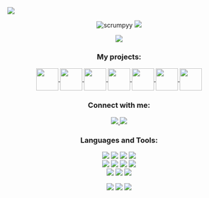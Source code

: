 <img draggable="false" src="https://i.imgur.com/oTBC8BY.png"></a>
<p align="center"> 
  <img src="https://komarev.com/ghpvc/?username=scrumpyy&label=Profile%20views&color=C02E52&style=pixel" alt="scrumpyy"/>
  <a href="https://uwu.gal/r/discord" target="_blank">
    <img draggable="false" style="width:119xp;height:20xp;" src="https://discord.com/api/guilds/721528373377105970/embed.png">
  </a>
</p>

<p align="center">
  <img src="https://readme-typing-svg.demolab.com/?lines=Hi+👋%2C+I'm+Isabelle!;I+want+to+go+to+space.;Even+though+I+study+Computer+Science;It+gets+confusing.&center=true&width=750&height=80&color=C02E52&vCenter=true&pause=500&size=30">
</p>

<h3 align="center">My projects:</h3>
<p align="center">
  <a href="https://scrumpbot.com" target="_blank">
    <img align="center" src="https://i.imgur.com/NoMrkGj.png" height="50" width="50" />
  </a> <a href="https://uwu.gal/nofishing" target="_blank">
    <img align="center" src="https://i.imgur.com/kplVAKd.png" height="50" width="50" />
  </a> <a href="https://1sabelle.dev/element" target="_blank">
    <img align="center" src="https://i.imgur.com/KCXJ4yk.png" height="50" width="50" />
  </a> <a href="https://crbn.cfd" target="_blank">
    <img align="center" src="https://i.imgur.com/aW3uyXU.png" height="50" width="50" />
  </a> <a href="https://1sabelle.dev/r/weezer/github" target="_blank">
    <img align="center" src="https://i.imgur.com/veAyp5O.png" height="50" width="50" />
  </a> <a href="https://1sabelle.dev/r/at-someone/github" target="_blank">
    <img align="center" src="https://i.imgur.com/3sbfvuO.png" height="50" width="50" />
  </a> <a href="https://1sabelle.dev/r/slowermode" target="_blank">
    <img align="center" src="https://i.imgur.com/rMuFtlH.png" height="50" width="50" />
  </a>
</p>
<h3 align="center">Connect with me:</h3>
<p align="center">
  <a href="https://1sabelle.dev/r/youtube"  target="_blank">
    <img src="https://shields.io/badge/YouTube-Subscribe-C02E52?logo=youtube&style=for-the-badge&labelColor=ffffff&logoColor=C02E52">
  </a>
  <a href="https://1sabelle.dev/r/discord"  target="_blank">
    <img src="https://shields.io/badge/Discord-Join_and_DM_me!-C02E52?logo=discord&style=for-the-badge&labelColor=ffffff&logoColor=C02E52">
  </a>
</p>

<h3 align="center">Languages and Tools:</h3>
<p align="center">
  <img src="https://shields.io/badge/Python-5/5-C02E52?logo=python&style=for-the-badge&labelColor=ffffff&logoColor=C02E52">
  <img src="https://shields.io/badge/Figma-3/5-C02E52?logo=figma&style=for-the-badge&labelColor=ffffff&logoColor=C02E52">
  <img src="https://shields.io/badge/Flask-3/5-C02E52?logo=flask&style=for-the-badge&labelColor=ffffff&logoColor=C02E52">
  <img src="https://shields.io/badge/HTML-3/5-C02E52?logo=html&style=for-the-badge&labelColor=ffffff&logoColor=C02E52">
  <br>
  <img src="https://shields.io/badge/MySQL-4/5-C02E52?logo=mysql&style=for-the-badge&labelColor=ffffff&logoColor=C02E52">
  <img src="https://shields.io/badge/Nginx-3/5-C02E52?logo=nginx&style=for-the-badge&labelColor=ffffff&logoColor=C02E52">
  <img src="https://shields.io/badge/OpenCV-2/5-C02E52?logo=opencv&style=for-the-badge&labelColor=ffffff&logoColor=C02E52">
  <img src="https://shields.io/badge/Jinja-5/5-C02E52?logo=jinja&style=for-the-badge&labelColor=ffffff&logoColor=C02E52">
  <br>
  <img src="https://shields.io/badge/SQLite-4/5-C02E52?logo=sqlite&style=for-the-badge&labelColor=ffffff&logoColor=C02E52">
  <img src="https://shields.io/badge/Java-2/5-C02E52?logo=java&style=for-the-badge&labelColor=ffffff&logoColor=C02E52">
  <img src="https://shields.io/badge/JavaScript-2/5-C02E52?logo=javascripttb&style=for-the-badge&labelColor=ffffff&logoColor=C02E52">

</p>

<p align="center">
  <img src="https://github-readme-stats-git-masterrstaa-rickstaa.vercel.app/api?hide_border=true&title_color=ffffff&icon_color=c02e52&text_color=ffffff&bg_color=0d1117&show_icons=true&count_private=true&username=Scrumpyy&ring_color=C02E52">
  <img src="https://github-readme-stats.vercel.app/api/top-langs/?username=Scrumpyy&layout=compact&hide_border=true&title_color=ffffff&icon_color=C02E52&text_color=ffffff&bg_color=0d1117&show_icons=true&count_private=true">
  <img src="https://streak-stats.demolab.com?user=Scrumpyy&hide_border=true&background=EBEBEB00&stroke=C02E52&ring=C02E52&fire=EBEBEB&currStreakNum=EBEBEB&currStreakLabel=EBEBEB&sideLabels=EBEBEB&sideNums=C02E52">
</p>

